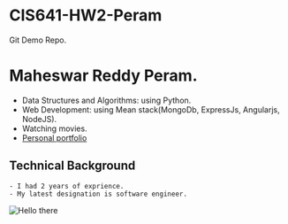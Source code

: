 # CIS641-HW2-Peram
Git Demo Repo.

# Maheswar Reddy Peram.

*  Data Structures and Algorithms: using Python.
*  Web Development: using Mean stack(MongoDb, ExpressJs, Angularjs, NodeJS). 
*  Watching movies.
* [Personal portfolio](https://maheswar-reddy.web.app/)

## Technical Background
    - I had 2 years of exprience.
    - My latest designation is software engineer.


![Hello there](https://www.thecoderpedia.com/wp-content/uploads/2020/06/Programming-Memes-Programmer-while-sleeping.jpg?x34900)